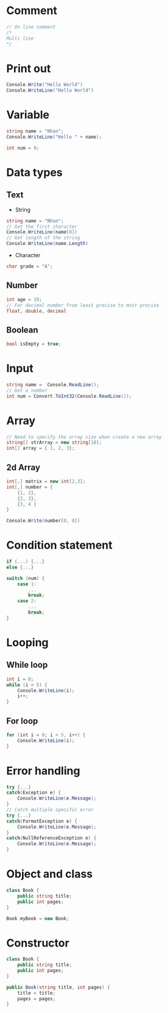 # Comment
``` C#
// On line comment
/*
Multi line
*/
```
# Print out
``` C#
Console.Write("Hello World")
Console.WriteLine("Hello World")
```
# Variable
``` C#
string name = "Nhan";
Console.WriteLine("Hello " + name);

int num = 0;
```

# Data types
## Text
- String
``` C#
string name = "Nhan";
// Get the first character
Console.WriteLine(name[0])
// Get length of the string
Console.WriteLine(name.Length)
```
- Character
``` C#
char grade = "A";
```
## Number
``` C#
int age = 19;
// For decimal number from least precise to most precise
float, double, decimal
```
## Boolean
``` C#
bool isEmpty = true;
```

# Input
``` C#
string name =  Console.ReadLine();
// Get a number
int num = Convert.ToInt32(Console.ReadLine());
```

# Array
``` C#
// Need to specify the array size when create a new array
string[] strArray = new string[10];
int[] array = { 1, 2, 3};
```
## 2d Array
``` C#
int[,] matrix = new int[2,3];
int[,] number = {
    {1, 2},
    {2, 3},
    {3, 4 }
}

Console.Write(number[0, 0])
```

# Condition statement
``` C#
if (...) {...}
else {...}

switch (num) {
    case 1:
        ...
        break;
    case 2:
        ...
        break;
}
```

# Looping 
## While loop
``` C#
int i = 0;
while (i < 5) {
    Console.WriteLine(i);
    i++;
}
```
## For loop
``` C#
for (int i = 0; i < 5, i++) {
    Console.WriteLine(i);
}
```

# Error handling
``` C#
try {...}
catch(Exception e) {
    Console.WriteLine(e.Message);
}
// Catch multiple specific error
try {...}
catch(FormatException e) {
    Console.WriteLine(e.Message);
}
catch(NullReferenceException e) {
    Console.WriteLine(e.Message);
}
```

# Object and class
``` C#
class Book {
    public string title;
    public int pages;
}

Book myBook = new Book;
```

# Constructor
``` C#
class Book {
    public string title;
    public int pages;
}

public Book(string title, int pages) {
    title = title;
    pages = pages;
}
```